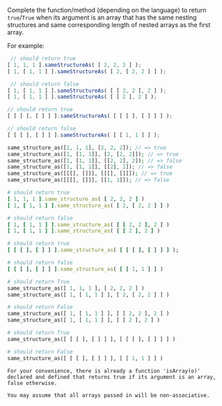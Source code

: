 Complete the function/method (depending on the language) to return `true`/`True` when its argument is an array that has the same nesting structures and same corresponding length of nested arrays as the first array.

For example:

```javascript
 // should return true
[ 1, 1, 1 ].sameStructureAs( [ 2, 2, 2 ] );          
[ 1, [ 1, 1 ] ].sameStructureAs( [ 2, [ 2, 2 ] ] );  

 // should return false 
[ 1, [ 1, 1 ] ].sameStructureAs( [ [ 2, 2 ], 2 ] );  
[ 1, [ 1, 1 ] ].sameStructureAs( [ [ 2 ], 2 ] );  

// should return true
[ [ [ ], [ ] ] ].sameStructureAs( [ [ [ ], [ ] ] ] ); 

// should return false
[ [ [ ], [ ] ] ].sameStructureAs( [ [ 1, 1 ] ] );     
```
```php
same_structure_as([1, 1, 1], [2, 2, 2]); // => true
same_structure_as([1, [1, 1]], [2, [2, 2]]); // => true
same_structure_as([1, [1, 1]], [[2, 2], 2]); // => false
same_structure_as([1, [1, 1]], [[2], 2]); // => false
same_structure_as([[[], []]], [[[], []]]); // => true
same_structure_as([[[], []]], [[1, 1]]); // => false
```
```ruby
# should return true
[ 1, 1, 1 ].same_structure_as( [ 2, 2, 2 ] )
[ 1, [ 1, 1 ] ].same_structure_as( [ 2, [ 2, 2 ] ] )

# should return false 
[ 1, [ 1, 1 ] ].same_structure_as( [ [ 2, 2 ], 2 ] )
[ 1, [ 1, 1 ] ].same_structure_as( [ [ 2 ], 2 ] )

# should return true
[ [ [ ], [ ] ] ].same_structure_as( [ [ [ ], [ ] ] ] ); 

# should return false
[ [ [ ], [ ] ] ].same_structure_as( [ [ 1, 1 ] ] )   
```
```python
# should return True
same_structure_as([ 1, 1, 1 ], [ 2, 2, 2 ] )
same_structure_as([ 1, [ 1, 1 ] ], [ 2, [ 2, 2 ] ] )

# should return False 
same_structure_as([ 1, [ 1, 1 ] ], [ [ 2, 2 ], 2 ] )
same_structure_as([ 1, [ 1, 1 ] ], [ [ 2 ], 2 ] )

# should return True
same_structure_as([ [ [ ], [ ] ] ], [ [ [ ], [ ] ] ] )

# should return False
same_structure_as([ [ [ ], [ ] ] ], [ [ 1, 1 ] ] )
```

~~~if:javascript
For your convenience, there is already a function 'isArray(o)' declared and defined that returns true if its argument is an array, false otherwise.
~~~

~~~if:php
You may assume that all arrays passed in will be non-associative.
~~~